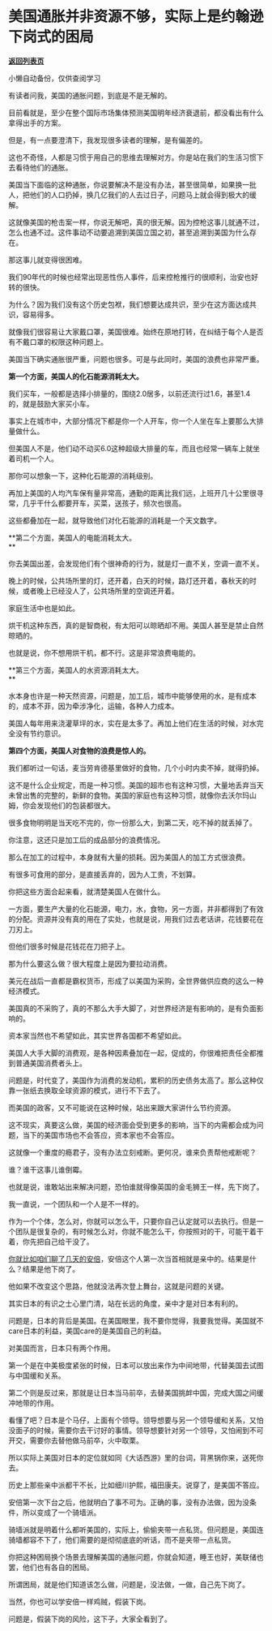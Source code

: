 # 美国通胀并非资源不够，实际上是约翰逊下岗式的困局

[**返回列表页**](/gzh/记忆承载3)

小懒自动备份，仅供查阅学习

有读者问我，美国的通胀问题，到底是不是无解的。  

  

目前看就是，至少在整个国际市场集体预测美国明年经济衰退前，都没看出有什么拿得出手的方案。  

  

但是，有一点要澄清下，我发现很多读者的理解，是有偏差的。

  

这也不奇怪，人都是习惯于用自己的思维去理解对方。你是站在我们的生活习惯下去看待他们的通胀。

  

美国当下面临的这种通胀，你说要解决不是没有办法，甚至很简单，如果换一批人，把他们的人口扔掉，换几亿我们的人去过日子，问题马上就会得到极大的缓解。  

  

这就像美国的枪击案一样，你说无解吧，真的很无解。因为控枪这事儿就通不过，怎么也通不过。这件事动不动要追溯到美国立国之初，甚至追溯到美国为什么存在。  

  

那这事儿就变得很困难。  

  

我们90年代的时候也经常出现恶性伤人事件，后来控枪推行的很顺利，治安也好转的很快。

  

为什么？因为我们没有这个历史包袱，我们想要达成共识，至少在这方面达成共识，容易得多。

  

就像我们很容易让大家戴口罩，美国很难。始终在原地打转，在纠结于每个人是否有不戴口罩的权限这种问题上。  

  

美国当下确实通胀很严重，问题也很多。可是与此同时，美国的浪费也非常严重。  

  

 **第一个方面，美国人的化石能源消耗太大。**

  

我们买车，一般都是选择小排量的，围绕2.0居多，以前还流行过1.6，甚至1.4的，就是鼓励大家买小车。  

  

事实上在城市中，大部分情况下都是你一个人开车，你一个人坐在车上要那么大排量做什么。  

  

但美国人不是，他们动不动买6.0这种超级大排量的车，而且也经常一辆车上就坐着司机一个人。  

  

那你可以想象一下，这种化石能源的消耗级别。  

  

再加上美国的人均汽车保有量非常高，通勤的距离比我们远，上班开几十公里很寻常，几乎干什么都要开车，买菜，送孩子，频次也很高。

  

这些都叠加在一起，就导致他们对化石能源的消耗是一个天文数字。

  

 **第二个方面，美国人的电能消耗太大。  
**

  

你去美国出差，会发现他们有个很神奇的行为，就是灯一直不关，空调一直不关。  

  

晚上的时候，公共场所里的灯，还开着，白天的时候，路灯还开着，春秋天的时候，或者晚上已经没人了，公共场所里的空调还开着。  

  

家庭生活中也是如此。

  

烘干机这种东西，真的是智商税，有太阳可以晾晒却不用。美国人甚至是禁止自然晾晒的。

  

也就是说，你不想用烘干机，都不行。这是非常浪费电能的。

  

 **第三个方面，美国人的水资源消耗太大。  
**

  

水本身也许是一种天然资源，问题是，加工后，城市中能够使用的水，是有成本的，成本不菲，因为牵涉净化，运输，各种人力成本。  

  

美国人每年用来浇灌草坪的水，实在是太多了。再加上他们在生活的时候，对水完全没有节约意识。

  

 **第四个方面，美国人对食物的浪费是惊人的。**

  

我们都听过一句话，麦当劳肯德基里做好的食物，几个小时内卖不掉，就得扔掉。  

  

这不是什么企业规定，而是一种习惯。美国的超市也有这种习惯，大量地丢弃当天未曾出售的完整的，新鲜的食物。美国的家庭也有这种习惯，就像你去沃尔玛山姆，你会发现他们的包装都很大。

  

很多食物明明是当天吃不完的，你一份那么大，到第二天，吃不掉的就丢掉了。  

  

你注意，这还只是加工后的成品部分的浪费情况。

  

那么在加工的过程中，本身就有大量的损耗。因为美国人的加工方式很浪费。  

  

有很多可食用的部分，是直接丢弃的，因为人工贵，不划算。  

  

你把这些方面合起来看，就清楚美国人在做什么。

  

一方面，要生产大量的化石能源，电力，水，食物，另一方面，并非都得到了有效的分配。资源并没有真的用在了实处，也就是说，用我们过去老话讲，花钱要花在刀刃上。

  

但他们很多时候是花钱花在刀把子上。

  

那为什么要这么做？很大程度上是因为要拉动消费。  

  

美元在战后一直都是霸权货币，形成了以美国为采购，全世界做供应商的这么一种经济模式。

  

美国真的不采购了，真的不那么大手大脚了，对世界经济是有影响的，是有负面影响的。  

  

资本家当然也不希望如此，其实世界各国都不希望如此。

  

美国人大手大脚的消费观，是各种因素叠加在一起，促成的，你很难把责任全都推到普通美国消费者头上。  

  

问题是，时代变了，美国作为消费的发动机，累积的历史债务太高了。那么这种仅靠一张纸去换取全球资源的模式，进行不下去了。  

  

而美国的政客，又不可能说在这种时候，站出来跟大家讲什么节约资源。  

  

这不现实，真要这么做，美国的经济面会受到更多的影响，当下的内需都会成为问题，当下的美国市场也不会答应，资本家也不会答应。

  

这就像一个重度的瘾君子，没有办法立刻戒断。更何况，谁来负责帮他戒断呢？

  

谁？谁干这事儿谁倒霉。

  

也就是说，谁敢站出来解决问题，恐怕谁就得像英国的金毛狮王一样，先下岗了。

  

我一直说，一个团队和一个人是不一样的。

  

作为一个个体，怎么对，你就可以怎么干，只要你自己认定就可以去执行。但是一个团队是很复杂的，有时候怎么对，你就不能怎么干，你按照对的干，可能干着干着，你先把自己给干没了。

  

[你就比如咱们聊了几天的安倍](http://mp.weixin.qq.com/s?__biz=MzU0MjYwNDU2Mw==&mid=2247507087&idx=1&sn=1bd39b28ca91bdb23da6c30e85b2804f&chksm=fb1ab0f3cc6d39e52c68e6bc24a5614c23cb444cf1cd9372c218efe0af3c3fd4c393afe5fcf3&scene=21#wechat_redirect)，安倍这个人第一次当首相就是亲中的。结果是什么？结果是他下岗了。  

  

他如果不改变这个思路，他就没法再次登上舞台，这就是问题的关键。

  

其实日本的有识之士心里门清，站在长远的角度，亲中才是对日本有利的。

  

问题是，日本的背后是美国。在美国眼里，我不要你觉得，我要我觉得。美国就不care日本的利益，美国care的是美国自己的利益。

  

对美国而言，日本只有两个作用。  

  

第一个是在中美极度紧张的时候，日本可以放出来作为中间地带，代替美国去试图与中国缓和关系。

  

第二个则是反过来，那就是让日本当马前卒，去替美国挑衅中国，完成大国之间缓冲地带的作用。

  

看懂了吧？日本是个马仔，上面有个领导。领导想要与另一个领导缓和关系，又怕没面子的时候，需要你去干讨好的事情。领导想要针对另一个领导，又怕闹到不可开交，需要你去替他做马前卒，火中取栗。  

  

所以实际上美国对日本的定位就如同《大话西游》里的台词，背黑锅你来，送死你去。  

  

历史上那些亲中派都干不长，比如细川护熙，福田康夫。说穿了，是美国不答应。

  

安倍第一次下台之后，他就明白了事不可为。正确的事，没有办法做，因为没条件，所以变成了一个骑墙派。  

  

骑墙派就是明着什么都听美国的，实际上，偷偷夹带一点私货。但问题是，美国连骑墙都容不下了，他们需要的是彻彻底底的听话，而不是夹带一点私货。  

  

你把这种困局换个场景去理解美国的通胀问题，你就会知道，睡王也好，美联储也罢，他们也有各自的困局。  

  

所谓困局，就是他们知道该怎么做，问题是，没法做，一做，自己先下岗了。

  

当然，你也可以学安倍一样鸡贼，假装下岗。

  

问题是，假装下岗的风险，这下子，大家全看到了。

